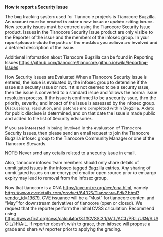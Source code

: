 **How to report a Security Issue**

The bug tracking system used for Tianocore projects is Tianocore Bugzilla. An account must be created to enter a new issue or update exiting issues. New security issues must be entered using the Tianocore Security Issue product. Issues in the Tianocore Security Issue product are only visible to the Reporter of the issue and the members of the infosec group. In your report please include the paths of the modules you believe are involved and a detailed description of the issue.

Additional information about Tianocore Bugzilla can be found in Reporting Issues https://github.com/tianocore/tianocore.github.io/wiki/Reporting-Issues

How Security Issues are Evaluated
When a Tianocore Security Issue is entered, the issue is evaluated by the infosec group to determine if the issue is a security issue or not. If it is not deemed to be a security issue, then the issue is converted to a standard issue and follows the normal issue resolution process. If the issue is confirmed to be a security issue, then the priority, severity, and impact of the issue is assessed by the infosec group. Discussions, resolution, and patches are completed within Bugzilla. A date for public disclose is determined, and on that date the issue is made public and added to the list of Security Advisories.

If you are interested in being involved in the evaluation of Tianocore Security Issues, then please send an email request to join the Tianocore Bugzilla infosec group to the Tianocore Community Manager or one of the Tianocore Stewards.

NOTE: Never send any details related to a security issue in email.

Also, tianocore infosec team members should only share details of unmitigated issues in the infosec-tagged Bugzilla entries. Any sharing of unmitigated issues on un-encrypted email or open source prior to embargo expiry may lead to removal from the infosec group.

Now that tianocore is a CNA https://cve.mitre.org/cve/cna.html, namely https://www.cvedetails.com/product/64326/Tianocore-Edk2.html?vendor_id=19679, CVE issuance will be a “Must” for tianocore content and “May” for downstream derivatives of tianocore (open or closed). We request that the reporter perform the initial CVSS calculation. Recommend using https://www.first.org/cvss/calculator/3.1#CVSS:3.1/AV:L/AC:L/PR:L/UI:N/S:U/C:L/I:H/A:L. If reporter doesn’t wish to grade, then infosec will propose a grade and share w/ reporter prior to applying the grading.
